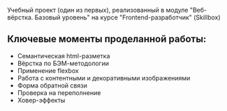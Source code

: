 Учебный проект (один из первых), реализованный в модуле "Веб-вёрстка. Базовый уровень" на курсе "Frontend-разработчик" (Skillbox)

## Ключевые моменты проделанной работы:

- Семантическая html-разметка
- Вёрстка по БЭМ-методологии
- Применение flexbox
- Работа с контентными и декоративными изображениями
- Форма обратной связи
- Проверка на переполнение
- Ховер-эффекты

